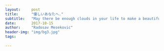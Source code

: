 ```yaml
---
layout:     post
title:      "優しいあなたへ."
subtitle:   "May there be enough clouds in your life to make a beautiful sunset."
date:       2017-10-15
author:     "Radosav Mesekovic"
header-img: "img/bg3.jpg"
tags:       
    
---
```

